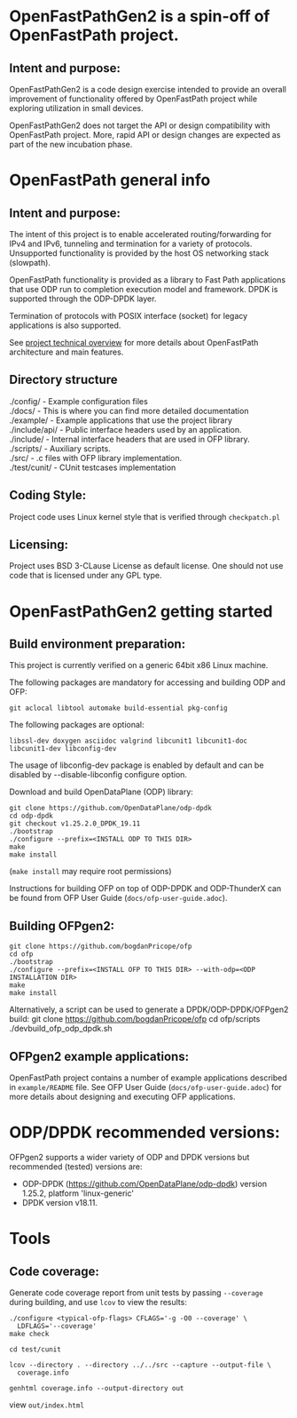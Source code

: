 OpenFastPathGen2 is a spin-off of OpenFastPath project.
===============================================================================

Intent and purpose:
-------------------------------------------------------------------------------

OpenFastPathGen2 is a code design exercise intended to provide an overall
improvement of functionality offered by OpenFastPath project while exploring
utilization in small devices.

OpenFastPathGen2 does not target the API or design compatibility with
OpenFastPath project. More, rapid API or design changes are expected as part of
the new incubation phase.


OpenFastPath general info
===============================================================================


Intent and purpose:
-------------------------------------------------------------------------------
The intent of this project is to enable accelerated routing/forwarding for
IPv4 and IPv6, tunneling and termination for a variety of protocols.
Unsupported functionality is provided by the host OS networking stack
(slowpath).

OpenFastPath functionality is provided as a library to Fast Path applications
that use ODP run to completion execution model and framework. DPDK is supported
through the ODP-DPDK layer.

Termination of protocols with POSIX interface (socket) for legacy applications
is also supported.

See [project technical overview](http://www.openfastpath.org/index.php/service/technicaloverview/)
for more details about OpenFastPath architecture and main features.


Directory structure
-------------------------------------------------------------------------------
./config/      - Example configuration files<br>
./docs/        - This is where you can find more detailed documentation<br>
./example/     - Example applications that use the project library<br>
./include/api/ - Public interface headers used by an application.<br>
./include/     - Internal interface headers that are used in OFP library.<br>
./scripts/     - Auxiliary scripts.<br>
./src/         - .c files with OFP library implementation.<br>
./test/cunit/  - CUnit testcases implementation


Coding Style:
-------------------------------------------------------------------------------
Project code uses Linux kernel style that is verified through `checkpatch.pl`


Licensing:
-------------------------------------------------------------------------------
Project uses BSD 3-CLause License as default license. One should not use code
that is licensed under any GPL type.


OpenFastPathGen2 getting started
===============================================================================


Build environment preparation:
-------------------------------------------------------------------------------
This project is currently verified on a generic 64bit x86 Linux machine.

The following packages are mandatory for accessing and building ODP and OFP:

    git aclocal libtool automake build-essential pkg-config

The following packages are optional:

    libssl-dev doxygen asciidoc valgrind libcunit1 libcunit1-doc libcunit1-dev libconfig-dev

The usage of libconfig-dev package is enabled by default and can be disabled by --disable-libconfig
configure option.

Download and build OpenDataPlane (ODP) library:

    git clone https://github.com/OpenDataPlane/odp-dpdk
    cd odp-dpdk
    git checkout v1.25.2.0_DPDK_19.11
    ./bootstrap
    ./configure --prefix=<INSTALL ODP TO THIS DIR>
    make
    make install

(`make install` may require root permissions)

Instructions for building OFP on top of ODP-DPDK and ODP-ThunderX can be found
from OFP User Guide (`docs/ofp-user-guide.adoc`).


Building OFPgen2:
-------------------------------------------------------------------------------
    git clone https://github.com/bogdanPricope/ofp
    cd ofp
    ./bootstrap
    ./configure --prefix=<INSTALL OFP TO THIS DIR> --with-odp=<ODP INSTALLATION DIR>
    make
    make install 

Alternatively, a script can be used to generate a DPDK/ODP-DPDK/OFPgen2 build:
    git clone https://github.com/bogdanPricope/ofp
    cd ofp/scripts
	./devbuild_ofp_odp_dpdk.sh


OFPgen2 example applications:
-------------------------------------------------------------------------------
OpenFastPath project contains a number of example applications described in
`example/README` file. See OFP User Guide (`docs/ofp-user-guide.adoc`) for
more details about designing and executing OFP applications. 


ODP/DPDK recommended versions:
===============================================================================

OFPgen2 supports a wider variety of ODP and DPDK versions but recommended
(tested) versions are:
 - ODP-DPDK (https://github.com/OpenDataPlane/odp-dpdk) version 1.25.2,
 platform 'linux-generic'
  - DPDK version v18.11.


Tools
===============================================================================


Code coverage:
-------------------------------------------------------------------------------
Generate code coverage report from unit tests by passing `--coverage` during
building, and use `lcov` to view the results:

    ./configure <typical-ofp-flags> CFLAGS='-g -O0 --coverage' \
      LDFLAGS='--coverage'
    make check

    cd test/cunit

    lcov --directory . --directory ../../src --capture --output-file \
      coverage.info

    genhtml coverage.info --output-directory out

view `out/index.html`

